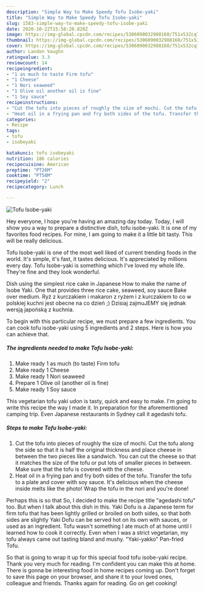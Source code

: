 ```yaml
---
description: "Simple Way to Make Speedy Tofu Isobe-yaki"
title: "Simple Way to Make Speedy Tofu Isobe-yaki"
slug: 1583-simple-way-to-make-speedy-tofu-isobe-yaki
date: 2020-10-22T15:58:20.820Z
image: https://img-global.cpcdn.com/recipes/5306090032988160/751x532cq70/tofu-isobe-yaki-recipe-main-photo.jpg
thumbnail: https://img-global.cpcdn.com/recipes/5306090032988160/751x532cq70/tofu-isobe-yaki-recipe-main-photo.jpg
cover: https://img-global.cpcdn.com/recipes/5306090032988160/751x532cq70/tofu-isobe-yaki-recipe-main-photo.jpg
author: Landon Vaughn
ratingvalue: 3.3
reviewcount: 14
recipeingredient:
- "1 as much to taste Firm tofu"
- "1 Cheese"
- "1 Nori seaweed"
- "1 Olive oil another oil is fine"
- "1 Soy sauce"
recipeinstructions:
- "Cut the tofu into pieces of roughly the size of mochi. Cut the tofu along the side so that it is half the original thickness and place cheese in between the two pieces like a sandwich. You can cut the cheese so that it matches the size of the tofu or put lots of smaller pieces in between. Make sure that the tofu is covered with the cheese."
- "Heat oil in a frying pan and fry both sides of the tofu. Transfer the tofu to a plate and cover with soy sauce. It&#39;s delicious when the cheese inside melts like the photo! Wrap the tofu in the nori and you&#39;re done!"
categories:
- Recipe
tags:
- tofu
- isobeyaki

katakunci: tofu isobeyaki 
nutrition: 186 calories
recipecuisine: American
preptime: "PT26M"
cooktime: "PT58M"
recipeyield: "2"
recipecategory: Lunch

---
```



![Tofu Isobe-yaki](https://img-global.cpcdn.com/recipes/5306090032988160/751x532cq70/tofu-isobe-yaki-recipe-main-photo.jpg)

Hey everyone, I hope you're having an amazing day today. Today, I will show you a way to prepare a distinctive dish, tofu isobe-yaki. It is one of my favorites food recipes. For mine, I am going to make it a little bit tasty. This will be really delicious.

Tofu Isobe-yaki is one of the most well liked of current trending foods in the world. It's simple, it's fast, it tastes delicious. It's appreciated by millions every day. Tofu Isobe-yaki is something which I've loved my whole life. They're fine and they look wonderful.

Dish using the simplest rice cake in Japanese How to make the name of Isobe Yaki. One that provides three rice cake, seaweed, soy sauce Bake over medium. Ryż z kurczakiem i makaron z ryżem i z kurczakiem to co w polskiej kuchni jest obecne na co dzień ;) Dzisiaj zajmuJEMY się jednak wersją japońską z kuchnia.


To begin with this particular recipe, we must prepare a few ingredients. You can cook tofu isobe-yaki using 5 ingredients and 2 steps. Here is how you can achieve that.

<!--inarticleads1-->

##### The ingredients needed to make Tofu Isobe-yaki:

1. Make ready 1 as much (to taste) Firm tofu
1. Make ready 1 Cheese
1. Make ready 1 Nori seaweed
1. Prepare 1 Olive oil (another oil is fine)
1. Make ready 1 Soy sauce


This vegetarian tofu yaki udon is tasty, quick and easy to make. I&#39;m going to write this recipe the way I made it. In preparation for the aforementioned camping trip. Even Japanese restaurants in Sydney call it agedashi tofu. 

<!--inarticleads2-->

##### Steps to make Tofu Isobe-yaki:

1. Cut the tofu into pieces of roughly the size of mochi. Cut the tofu along the side so that it is half the original thickness and place cheese in between the two pieces like a sandwich. You can cut the cheese so that it matches the size of the tofu or put lots of smaller pieces in between. Make sure that the tofu is covered with the cheese.
1. Heat oil in a frying pan and fry both sides of the tofu. Transfer the tofu to a plate and cover with soy sauce. It&#39;s delicious when the cheese inside melts like the photo! Wrap the tofu in the nori and you&#39;re done!


Perhaps this is so that So, I decided to make the recipe title &#34;agedashi tofu&#34; too. But when I talk about this dish in this. Yaki Dofu is a Japanese term for firm tofu that has been lightly grilled or broiled on both sides, so that both sides are slightly Yaki Dofu can be served hot on its own with sauces, or used as an ingredient. Tofu wasn&#39;t something I ate much of at home until I learned how to cook it correctly. Even when I was a strict vegetarian, my tofu always came out tasting bland and mushy. &#34;Yaki-yakko&#34; Pan-fried Tofu. 

So that is going to wrap it up for this special food tofu isobe-yaki recipe. Thank you very much for reading. I'm confident you can make this at home. There is gonna be interesting food in home recipes coming up. Don't forget to save this page on your browser, and share it to your loved ones, colleague and friends. Thanks again for reading. Go on get cooking!
